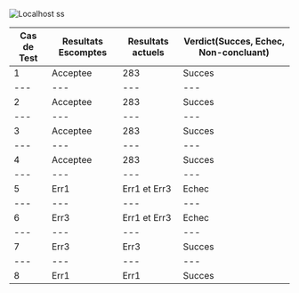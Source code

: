 
![Localhost ss](https://github.com/Talb057/seg3503_playgrund/assets/71707486/652155ee-2e70-4e97-b638-6d75de0fcead)



Cas de Test | Resultats Escomptes | Resultats actuels | Verdict(Succes, Echec, Non-concluant) 
--- | --- | --- | --- 
1 | Acceptee | 283 | Succes 
--- | --- | --- | --- 
2 | Acceptee | 283 | Succes 
--- | --- | --- | --- 
3 | Acceptee | 283 | Succes
--- | --- | --- | --- 
4 | Acceptee | 283 | Succes
--- | --- | --- | --- 
5 | Err1 | Err1 et Err3 | Echec 
--- | --- | --- | --- 
6 | Err3 | Err1 et Err3 | Echec
--- | --- | --- | --- 
7 | Err3 | Err3 | Succes
--- | --- | --- | --- 
8 | Err1 | Err1 | Succes


